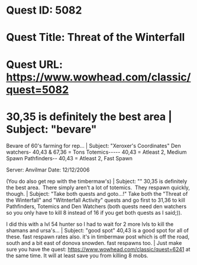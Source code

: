# Quest ID: 5082
# Quest Title: Threat of the Winterfall
# Quest URL: https://www.wowhead.com/classic/quest=5082
# 30,35 is definitely the best area | Subject: "bevare"
Bevare of 60's farming for rep... | Subject: "Xeroxer's Coordinates"
Den watchers- 40,43 & 67,36 = Tons
Totemics----- 40,43 = Atleast 2, Medium Spawn
Pathfinders-- 40,43 = Atleast 2, Fast Spawn

Server: Anvilmar
Date: 12/12/2006

(You do also get rep with the timbermaw's) | Subject: "<Blank>"
30,35 is definitely the best area.  There simply aren't a lot of totemics.  They respawn quickly, though. | Subject: "Take both quests and goto...!"
Take both the "Threat of the Winterfall" and "Witnterfall Activity" quests and go first to 31,36 to kill Pathfinders, Totemics and Den Watchers (both quests need den watchers so you only have to kill 8 instead of 16 if you get both quests as I said;)).

I did this with a lvl 54 hunter so I had to wait for 2 more lvls to kill the shamans and ursa's... | Subject: "good spot"
40,43 is a good spot for all of these. fast respawn rates also. it's in timbermaw post which is off the road, south and a bit east of donova snowden. fast respawns too. | Just make sure you have the quest: https://www.wowhead.com/classic/quest=6241 at the same time. It will at least save you from killing 8 mobs.
